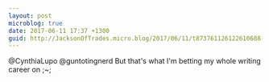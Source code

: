 ```yaml
---
layout: post
microblog: true
date: 2017-06-11 17:37 +1300
guid: http://JacksonOfTrades.micro.blog/2017/06/11/t873761126122610688.html
---
```

@CynthiaLupo @guntotingnerd But that's what I'm betting my whole writing career on ;~;
